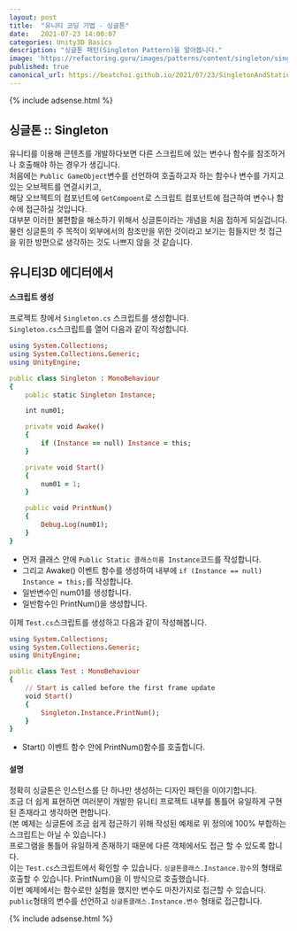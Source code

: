```yaml
---
layout: post
title:  "유니티 코딩 기법 - 싱글톤"
date:   2021-07-23 14:00:07
categories: Unity3D Basics
description: "싱글톤 패턴(Singleton Pattern)을 알아봅니다."
image: 'https://refactoring.guru/images/patterns/content/singleton/singleton.png?id=108a0b9b5ea5c4426e0a'
published: true
canonical_url: https://beatchoi.github.io/2021/07/23/SingletonAndStatic/
---
```

  
  
  {% include adsense.html %}
  
  
## 싱글톤 :: Singleton  
유니티를 이용해 콘텐츠를 개발하다보면 다른 스크립트에 있는 변수나 함수를 참조하거나 호출해야 하는 경우가 생깁니다.  
처음에는 `Public GameObject`변수를 선언하여 호출하고자 하는 함수나 변수를 가지고있는 오브젝트를 연결시키고,  
해당 오브젝트의 컴포넌트에 `GetCompoent`로 스크립트 컴포넌트에 접근하여 변수나 함수에 접근하실 것입니다.  
대부분 이러한 불편함을 해소하기 위해서 싱글톤이라는 개념을 처음 접하게 되실겁니다.  
물런 싱글톤의 주 목적이 외부에서의 참조만을 위한 것이라고 보기는 힘들지만 첫 접근을 위한 방편으로 생각하는 것도 나쁘지 않을 것 같습니다.  
  
## 유니티3D 에디터에서  
#### 스크립트 생성  
프로젝트 창에서 `Singleton.cs` 스크립트를 생성합니다.  
`Singleton.cs`스크립트를 열어 다음과 같이 작성합니다.  

```ruby
using System.Collections;
using System.Collections.Generic;
using UnityEngine;

public class Singleton : MonoBehaviour
{
    public static Singleton Instance;

    int num01;

    private void Awake()
    {
        if (Instance == null) Instance = this;
    }

    private void Start()
    {
        num01 = 1;
    }

    public void PrintNum()
    {
        Debug.Log(num01);
    }
}
```
  
* 먼저 클래스 안에 `Public Static 클래스이름 Instance`코드를 작성합니다.  
* 그리고 Awake() 이벤트 함수를 생성하여 내부에 `if (Instance == null) Instance = this;`를 작성합니다.  
* 일반변수인 num01를 생성합니다.  
* 일반함수인 PrintNum()을 생성합니다.  

이제 `Test.cs`스크립트를 생성하고 다음과 같이 작성해봅니다.  
  
```ruby
using System.Collections;
using System.Collections.Generic;
using UnityEngine;

public class Test : MonoBehaviour
{
    // Start is called before the first frame update
    void Start()
    {
        Singleton.Instance.PrintNum();
    }
}
```
  
* Start() 이벤트 함수 안에 PrintNum()함수를 호출합니다.  

#### 설명
  
정확히 싱글톤은 인스턴스를 단 하나만 생성하는 디자인 패턴을 이야기합니다.  
조금 더 쉽게 표현하면 여러분이 개발한 유니티 프로젝트 내부를 통틀어 유일하게 구현된 존재라고 생각하면 편합니다.  
(본 예제는 싱글톤에 조금 쉽게 접근하기 위해 작성된 예제로 위 정의에 100% 부합하는 스크립트는 아닐 수 있습니다.)  
프로그램을 통틀어 유일하게 존재하기 때문에 다른 객체에서도 접근 할 수 있도록 합니다.  
이는 `Test.cs`스크립트에서 확인할 수 있습니다. `싱글톤클래스.Instance.함수`의 형태로 호출할 수 있습니다. PrintNum()을 이 방식으로 호출했습니다.  
이번 예제에서는 함수로만 실험을 했지만 변수도 마찬가지로 접근할 수 있습니다. `public`형태의 변수를 선언하고 `싱글톤클래스.Instance.변수` 형태로 접근합니다.  

  
  
  {% include adsense.html %}
  
  


